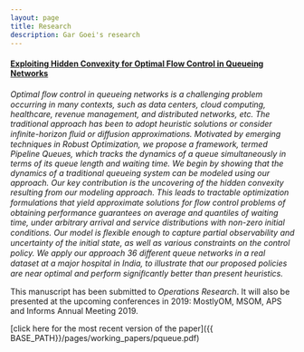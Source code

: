 ```yaml
---
layout: page
title: Research
description: Gar Goei's research
---
```




#### <u>Exploiting Hidden Convexity for Optimal Flow Control in Queueing Networks</u>
*Optimal ﬂow control in queueing networks is a challenging problem occurring in many contexts, such as data centers, cloud computing, healthcare, revenue management, and distributed networks, etc. The traditional approach has been to adopt heuristic solutions or consider inﬁnite-horizon ﬂuid or diﬀusion approximations. Motivated by emerging techniques in Robust Optimization, we propose a framework, termed Pipeline Queues, which tracks the dynamics of a queue simultaneously in terms of its queue length and waiting time. We begin by showing that the dynamics of a traditional queueing system can be modeled using our approach. Our key contribution is the uncovering of the hidden convexity resulting from our modeling approach. This leads to tractable optimization formulations that yield approximate solutions for ﬂow control problems of obtaining performance guarantees on average and quantiles of waiting time, under arbitrary arrival and service distributions with non-zero initial conditions. Our model is ﬂexible enough to capture partial observability and uncertainty of the initial state, as well as various constraints on the control policy. We apply our approach 36 diﬀerent queue networks in a real dataset at a major hospital in India, to illustrate that our proposed policies are near optimal and perform signiﬁcantly better than present heuristics.*

This manuscript has been submitted to *Operations Research*. It will also be presented at the upcoming conferences in 2019: MostlyOM, MSOM, APS and Informs Annual Meeting 2019.

[click here for the most recent version of the paper]({{ BASE_PATH}}/pages/working_papers/pqueue.pdf)


<!-- Note: this is how to write a comment in HTML. Everything in here won't show up on your webpage.-->

<!--
To increase the size of the title, use fewer # in front of the paper title.
To decrease the size of the title, use more #. 
To remove the italics, remove the * before and after the description
To remove the underline from the title, remove the <u> tags (<u> and </u>)
-->